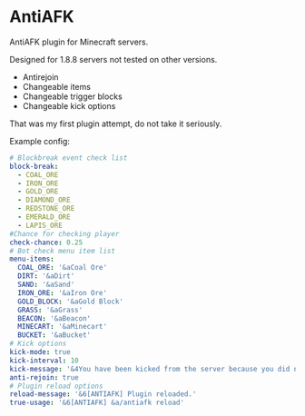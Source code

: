# AntiAFK
AntiAFK plugin for Minecraft servers.

Designed for 1.8.8 servers not tested on other versions.
- Antirejoin
- Changeable items
- Changeable trigger blocks
- Changeable kick options

That was my first plugin attempt, do not take it seriously.

Example config:

``` yaml
# Blockbreak event check list
block-break:
  - COAL_ORE
  - IRON_ORE
  - GOLD_ORE
  - DIAMOND_ORE
  - REDSTONE_ORE
  - EMERALD_ORE
  - LAPIS_ORE
#Chance for checking player
check-chance: 0.25
# Bot check menu item list
menu-items:
  COAL_ORE: '&aCoal Ore'
  DIRT: '&aDirt'
  SAND: '&aSand'
  IRON_ORE: '&aIron Ore'
  GOLD_BLOCK: '&aGold Block'
  GRASS: '&aGrass'
  BEACON: '&aBeacon'
  MINECART: '&aMinecart'
  BUCKET: '&aBucket'
# Kick options
kick-mode: true
kick-interval: 10
kick-message: '&4You have been kicked from the server because you did not complete bot control within 60 seconds.'
anti-rejoin: true
# Plugin reload options
reload-message: '&6[ANTIAFK] Plugin reloaded.'
true-usage: '&6[ANTIAFK] &a/antiafk reload'
```
